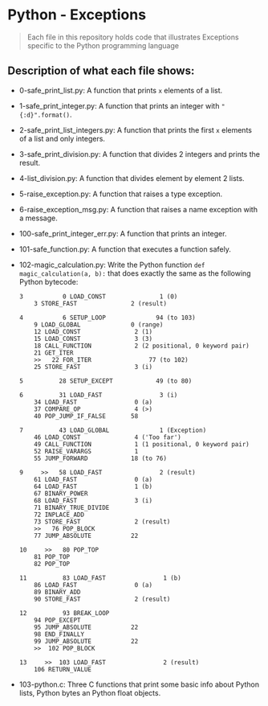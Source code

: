 # Python - Exceptions
> Each file in this repository holds code that illustrates Exceptions
> specific to the Python programming language

## Description of what each file shows:
* 0-safe_print_list.py: A function that prints `x` elements of a list.

* 1-safe_print_integer.py: A function that prints an integer with `"{:d}".format()`.

* 2-safe_print_list_integers.py: A function that prints the first `x` elements of a list and only integers.

* 3-safe_print_division.py: A function that divides 2 integers and prints the result.

* 4-list_division.py: A function that divides element by element 2 lists.

* 5-raise_exception.py: A function that raises a type exception.

* 6-raise_exception_msg.py: A function that raises a name exception with a message.

* 100-safe_print_integer_err.py: A function that prints an integer.

* 101-safe_function.py: A function that executes a function safely.

* 102-magic_calculation.py: Write the Python function `def magic_calculation(a, b):` that does exactly the same as the following Python bytecode:

	```
	3           0 LOAD_CONST               1 (0)
		3 STORE_FAST               2 (result)

	4           6 SETUP_LOOP              94 (to 103)
		9 LOAD_GLOBAL              0 (range)
		12 LOAD_CONST               2 (1)
		15 LOAD_CONST               3 (3)
		18 CALL_FUNCTION            2 (2 positional, 0 keyword pair)
		21 GET_ITER
		>>   22 FOR_ITER                77 (to 102)
		25 STORE_FAST               3 (i)

	5          28 SETUP_EXCEPT            49 (to 80)

	6          31 LOAD_FAST                3 (i)
		34 LOAD_FAST                0 (a)
		37 COMPARE_OP               4 (>)
		40 POP_JUMP_IF_FALSE       58

	7          43 LOAD_GLOBAL              1 (Exception)
		46 LOAD_CONST               4 ('Too far')
		49 CALL_FUNCTION            1 (1 positional, 0 keyword pair)
		52 RAISE_VARARGS            1
		55 JUMP_FORWARD            18 (to 76)

	9     >>   58 LOAD_FAST                2 (result)
		61 LOAD_FAST                0 (a)
		64 LOAD_FAST                1 (b)
		67 BINARY_POWER
		68 LOAD_FAST                3 (i)
		71 BINARY_TRUE_DIVIDE
		72 INPLACE_ADD
		73 STORE_FAST               2 (result)
		>>   76 POP_BLOCK
		77 JUMP_ABSOLUTE           22

	10     >>   80 POP_TOP
		81 POP_TOP
		82 POP_TOP

	11          83 LOAD_FAST                1 (b)
		86 LOAD_FAST                0 (a)
		89 BINARY_ADD
		90 STORE_FAST               2 (result)

	12          93 BREAK_LOOP
		94 POP_EXCEPT
		95 JUMP_ABSOLUTE           22
		98 END_FINALLY
		99 JUMP_ABSOLUTE           22
		>>  102 POP_BLOCK

	13     >>  103 LOAD_FAST                2 (result)
		106 RETURN_VALUE
	```

* 103-python.c: Three C functions that print some basic info about Python lists, Python bytes an Python float objects.
